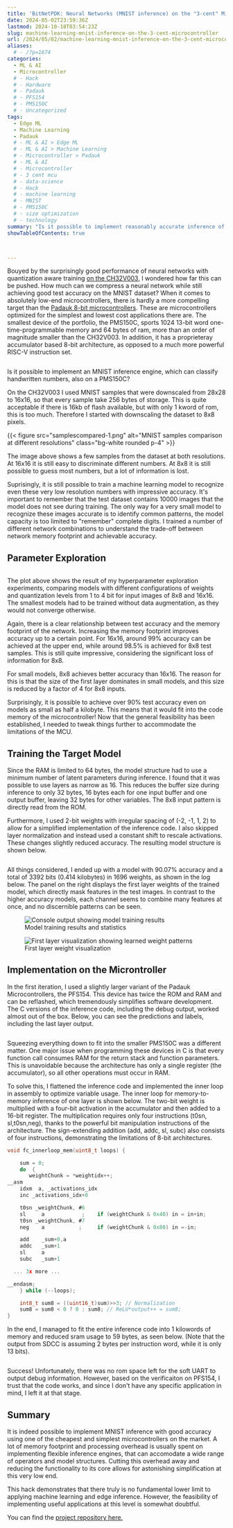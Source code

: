 ```yaml
---
title: 'BitNetPDK: Neural Networks (MNIST inference) on the "3-cent" Microcontroller'
date: 2024-05-02T23:59:36Z
lastmod: 2024-10-18T03:54:23Z
slug: machine-learning-mnist-inference-on-the-3-cent-microcontroller
url: /2024/05/02/machine-learning-mnist-inference-on-the-3-cent-microcontroller/
aliases:
  # - /?p=1674
categories:
  - ML & AI
  - Microcontroller
  # - Hack
  # - Hardware
  # - Padauk
  # - PFS154
  # - PMS150C
  # - Uncategorized
tags:
  - Edge ML
  - Machine Learning
  - Padauk
  # - ML & AI > Edge ML
  # - ML & AI > Machine Learning
  # - Microcontroller > Padauk
  # - ML & AI
  # - Microcontroller
  # - 3 cent mcu
  # - data-science
  # - Hack
  # - machine learning
  # - MNIST
  # - PMS150C
  # - size optimization
  # - technology
summary: "Is it possible to implement reasonably accurate inference of MNIST, the handwritten numbers dataset, on a \"3 cent\" Microcontroller with only 64 bytes of RAM and 1K of instruction memory?"
showTableOfContents: true



---
```

Bouyed by the surprisingly good performance of neural networks with quantization aware training [on the CH32V003](/2024/04/24/implementing-neural-networks-on-the-10-cent-risc-v-mcu-without-multiplier/), I wondered how far this can be pushed. How much can we compress a neural network while still achieving good test accuracy on the MNIST dataset? When it comes to absolutely low-end microcontrollers, there is hardly a more compelling target than the [Padauk 8-bit microcontrollers](/2019/08/12/the-terrible-3-cent-mcu/). These are microcontrollers optimized for the simplest and lowest cost applications there are. The smallest device of the portfolio, the PMS150C, sports 1024 13-bit word one-time-programmable memory and 64 bytes of ram, more than an order of magnitude smaller than the CH32V003. In addition, it has a proprieteray accumulator based 8-bit architecture, as opposed to a much more powerful RISC-V instruction set.

<img src="banner-1.png" alt="" />

Is it possible to implement an MNIST inference engine, which can classify handwritten numbers, also on a PMS150C?

On the CH32V003 I used MNIST samples that were downscaled from 28x28 to 16x16, so that every sample take 256 bytes of storage. This is quite acceptable if there is 16kb of flash available, but with only 1 kword of rom, this is too much. Therefore I started with downscaling the dataset to 8x8 pixels.

{{< figure src="samplescompared-1.png" alt="MNIST samples comparison at different resolutions" class="bg-white rounded p-4" >}}

The image above shows a few samples from the dataset at both resolutions. At 16x16 it is still easy to discriminate different numbers. At 8x8 it is still possible to guess most numbers, but a lot of information is lost.

Suprisingly, it is still possible to train a machine learning model to recognize even these very low resolution numbers with impressive accuracy. It's important to remember that the test dataset contains 10000 images that the model does not see during training. The only way for a very small model to recognize these images accurate is to identify common patterns, the model capacity is too limited to "remember" complete digits. I trained a number of different network combinations to understand the trade-off between network memory footprint and achievable accuracy.

## Parameter Exploration

  <img src="nnexploration.png" alt="" />

The plot above shows the result of my hyperparameter exploration experiments, comparing models with different configurations of weights and quantization levels from 1 to 4 bit for input images of 8x8 and 16x16. The smallest models had to be trained without data augmentation, as they would not converge otherwise.

Again, there is a clear relationship between test accuracy and the memory footprint of the network. Increasing the memory footprint improves accuracy up to a certain point. For 16x16, around 99% accuracy can be achieved at the upper end, while around 98.5% is achieved for 8x8 test samples. This is still quite impressive, considering the significant loss of information for 8x8.

For small models, 8x8 achieves better accuracy than 16x16. The reason for this is that the size of the first layer dominates in small models, and this size is reduced by a factor of 4 for 8x8 inputs.

Surprisingly, it is possible to achieve over 90% test accuracy even on models as small as half a kilobyte. This means that it would fit into the code memory of the microcontroller! Now that the general feasibility has been established, I needed to tweak things further to accommodate the limitations of the MCU.

## Training the Target Model

Since the RAM is limited to 64 bytes, the model structure had to use a minimum number of latent parameters during inference. I found that it was possible to use layers as narrow as 16. This reduces the buffer size during inference to only 32 bytes, 16 bytes each for one input buffer and one output buffer, leaving 32 bytes for other variables. The 8x8 input pattern is directly read from the ROM.

Furthermore, I used 2-bit weights with irregular spacing of (-2, -1, 1, 2) to allow for a simplified implementation of the inference code. I also skipped layer normalization and instead used a constant shift to rescale activations. These changes slightly reduced accuracy. The resulting model structure is shown below.

<img src="model_mcu.drawio.png" alt="" />

All things considered, I ended up with a model with 90.07% accuracy and a total of 3392 bits (0.414 kilobytes) in 1696 weights, as shown in the log below. The panel on the right displays the first layer weights of the trained model, which directly mask features in the test images. In contrast to the higher accuracy models, each channel seems to combine many features at once, and no discernible patterns can be seen.

<div class="flex items-start gap-4">
  <figure class="flex-shrink-0">
    <img src="grafik-9.webp" alt="Console output showing model training results" class="h-64 w-auto" />
    <figcaption class="text-sm text-center mt-2">Model training results and statistics</figcaption>
  </figure>
  <figure class="flex-shrink-0">
    <img src="firstlayer-1.png" alt="First layer visualization showing learned weight patterns" class="h-64 w-auto" />
    <figcaption class="text-sm text-center mt-2">First layer weight visualization</figcaption>
  </figure>
</div>

## Implementation on the Microntroller

In the first iteration, I used a slightly larger variant of the Padauk Microcontrollers, the PFS154. This device has twice the ROM and RAM and can be reflashed, which tremendously simplifies software development. The C versions of the inference code, including the debug output, worked almost out of the box. Below, you can see the predictions and labels, including the last layer output.

  <img src="grafik-10.png" alt="" />

Squeezing everything down to fit into the smaller PMS150C was a different matter. One major issue when programming these devices in C is that every function call consumes RAM for the return stack and function parameters. This is unavoidable because the architecture has only a single register (the accumulator), so all other operations must occur in RAM.

To solve this, I flattened the inference code and implemented the inner loop in assembly to optimize variable usage. The inner loop for memory-to-memory inference of one layer is shown below. The two-bit weight is multiplied with a four-bit activation in the accumulator and then added to a 16-bit register. The multiplication requires only four instructions (t0sn, sl,t0sn,neg), thanks to the powerful bit manipulation instructions of the architecture. The sign-extending addition (add, addc, sl, subc) also consists of four instructions, demonstrating the limitations of 8-bit architectures.


```c
void fc_innerloop_mem(uint8_t loops) {

    sum = 0;
    do  {
       weightChunk = *weightidx++;
__asm   
    idxm  a, _activations_idx
    inc _activations_idx+0

    t0sn _weightChunk, #6
    sl     a            ;    if (weightChunk & 0x40) in = in+in;
    t0sn _weightChunk, #7
    neg    a           ;     if (weightChunk & 0x80) in =-in;                    

    add    _sum+0,a
    addc   _sum+1
    sl     a 
    subc   _sum+1  

  ... 3x more ...

__endasm;
    } while (--loops);

    int8_t sum8 = ((uint16_t)sum)>>3; // Normalization
    sum8 = sum8 < 0 ? 0 : sum8; // ReLU*output++ = sum8;
}
```


In the end, I managed to fit the entire inference code into 1 kilowords of memory and reduced sram usage to 59 bytes, as seen below. (Note that the output from SDCC is assuming 2 bytes per instruction word, while it is only 13 bits).

  <img src="grafik-11.png" alt="" />

Success! Unfortunately, there was no rom space left for the soft UART to output debug information. However, based on the verificaiton on PFS154, I trust that the code works, and since I don't have any specific application in mind, I left it at that stage.

## Summary

It is indeed possible to implement MNIST inference with good accuracy using one of the cheapest and simplest microcontrollers on the market. A lot of memory footprint and processing overhead is usually spent on implementing flexible inference engines, that can accomodate a wide range of operators and model structures. Cutting this overhead away and reducing the functionality to its core allows for astonishing simplification at this very low end.

This hack demonstrates that there truly is no fundamental lower limit to applying machine learning and edge inference. However, the feasibility of implementing useful applications at this level is somewhat doubtful.

You can find the [project repository here.](https://github.com/cpldcpu/BitNetPDK)
